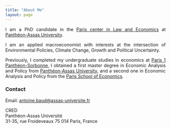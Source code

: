 ```yaml
---
title: "About Me"
layout: page
---
```


<div style="text-align: justify;" markdown="1">

I am a PhD candidate in the [Paris center in Law and Economics](https://cred.u-paris2.fr) at [Panthéon-Assas University](https://www.assas-universite.fr/fr).

I am an applied macroeconomist with interests at the intersection of Environmental Policies, Climate Change, Growth and Political Uncertainty.

Previously, I completed my undergraduate studies in economics at [Paris 1 Panthéon-Sorbonne](https://economie.pantheonsorbonne.fr/), I obtained a first master degree in Economic Analysis and Policy from [Panthéon-Assas University](https://www.assas-universite.fr/fr/formations/offre-de-formation/master-analyse-politique-economique-ape-parcours-recherches-en), and a second one in Economic Analysis and Policy from the [Paris School of Economics](https://www.parisschoolofeconomics.eu/formation/masters/master-analyse-et-politique-economiques/).

</div>



### Contact

Email: antoine.baud@assas-universite.fr

CRED  
Panthéon-Assas Université  
31-35, rue Froideveaux
75 014 Paris, France
